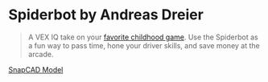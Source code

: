 # Spiderbot by Andreas Dreier

> A VEX IQ take on your [favorite childhood game](https://giphy.com/gifs/PKVcAkgTwM8OA/html5). Use the Spiderbot as a fun way to pass time, hone your driver skills, and save money at the arcade.

[SnapCAD Model](https://content.vexrobotics.com/vexiq/downloads/SnapCAD-Repository/SnapCAD-Files/Spider-Bot-SnapCAD.mpd)
